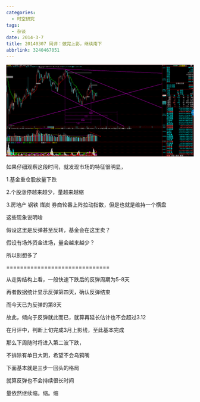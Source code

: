 ```yaml
---
categories:
  - 时空研究
tags:
  - 杂谈
date: 2014-3-7
title: 20140307 周评：做完上影，继续南下
abbrlink: 3240467051
---
```

![20140307-0](/images/20140307-0.gif)

如果仔细观察这段时间，就发现市场的特征很明显，

1.基金重仓股放量下跌

2.个股涨停越来越少，量越来越缩

3.房地产 钢铁 煤炭 券商轮番上阵拉动指数，但是也就是维持一个横盘

这些现象说明啥

假设这里是反弹甚至反转，基金会在这里卖？

假设有场外资金进场，量会越来越少？

所以别想多了

==============================

从走势结构上看，一般快速下跌后的反弹周期为5-8天

再者数据统计显示反弹第四天，确认反弹结束

而今天已为反弹的第8天

故此，倾向于反弹就此而已，就算再延长估计也不会超过3.12

在月评中，判断上旬完成3月上影线，至此基本完成

那么下周随时将进入第二波下跌，

不排除有单日大阴，希望不会乌鸦嘴

下面基本就是三步一回头的格局

就算反弹也不会持续很长时间

量依然继续缩。缩。缩